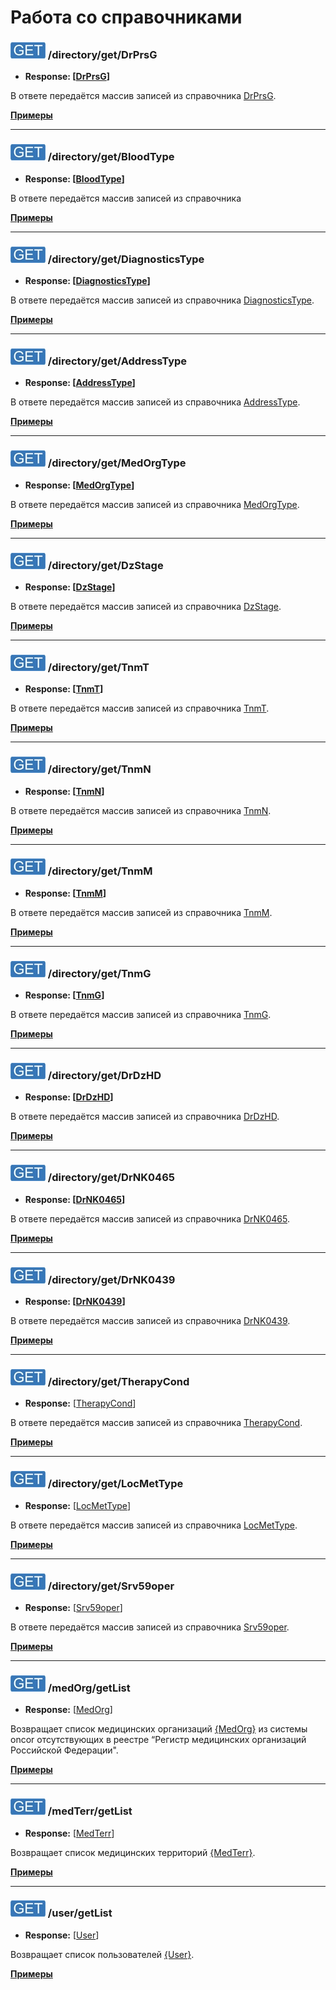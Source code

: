Работа со справочниками
=======================

### ![GET](../../img/get.png) /directory/get/DrPrsG
* **Response: [[DrPrsG](../../types/types.md#drprsg)]**

В ответе передаётся массив записей из справочника [DrPrsG](../../types/types.md#drprsg).

**[Примеры](get/DrPrsG/examples/get.md)**

---

### ![GET](../../img/get.png) /directory/get/BloodType
* **Response: [[BloodType](../../types/types.md#bloodtype)]**

В ответе передаётся массив записей из справочника

**[Примеры](get/BloodType/examples/get.md)**

---

### ![GET](../../img/get.png) /directory/get/DiagnosticsType
* **Response: [[DiagnosticsType](../../types/types.md#diagnosticstype)]**

В ответе передаётся массив записей из справочника [DiagnosticsType](../../types/types.md#diagnosticstype).

**[Примеры](get/DiagnosticsType/examples/get.md)**

---

### ![GET](../../img/get.png) /directory/get/AddressType
* **Response: [[AddressType](../../types/types.md#addresstype)]**

В ответе передаётся массив записей из справочника [AddressType](../../types/types.md#addresstype).

**[Примеры](get/AddressType/examples/get.md)**

---

### ![GET](../../img/get.png) /directory/get/MedOrgType
* **Response: [[MedOrgType](../../types/types.md#medorgtype)]**

В ответе передаётся массив записей из справочника [MedOrgType](../../types/types.md#medorgtype).

**[Примеры](get/MedOrgType/examples/get.md)**

---

### ![GET](../../img/get.png) /directory/get/DzStage
* **Response: [[DzStage](../../types/types.md#dzstage)]**

В ответе передаётся массив записей из справочника [DzStage](../../types/types.md#dzstage).

**[Примеры](get/DzStage/examples/get.md)**

---

### ![GET](../../img/get.png) /directory/get/TnmT
* **Response: [[TnmT](../../types/types.md#tnmt)]**

В ответе передаётся массив записей из справочника [TnmT](../../types/types.md#tnmt).

**[Примеры](get/TnmT/examples/get.md)**

---

### ![GET](../../img/get.png) /directory/get/TnmN
* **Response: [[TnmN](../../types/types.md#tnmn)]**

В ответе передаётся массив записей из справочника [TnmN](../../types/types.md#tnmn).

**[Примеры](get/TnmN/examples/get.md)**

---

### ![GET](../../img/get.png) /directory/get/TnmM
* **Response: [[TnmM](../../types/types.md#tnmm)]**

В ответе передаётся массив записей из справочника [TnmM](../../types/types.md#tnmm).

**[Примеры](get/TnmM/examples/get.md)**

---

### ![GET](../../img/get.png) /directory/get/TnmG
* **Response: [[TnmG](../../types/types.md#tnmm)]**

В ответе передаётся массив записей из справочника [TnmG](../../types/types.md#tnmm).

**[Примеры](get/TnmG/examples/get.md)**

---

### ![GET](../../img/get.png) /directory/get/DrDzHD
* **Response: [[DrDzHD](../../types/types.md#drdzhd)]**

В ответе передаётся массив записей из справочника [DrDzHD](../../types/types.md#drdzhd).

**[Примеры](get/DrDzHD/examples/get.md)**

---

### ![GET](../../img/get.png) /directory/get/DrNK0465
* **Response: [[DrNK0465](../../types/types.md#drnk0465)]**

В ответе передаётся массив записей из справочника [DrNK0465](../../types/types.md#drnk0465).

**[Примеры](get/DrNK0465/examples/get.md)**

---

<a name="DrNK0439"/>

### ![GET](../../img/get.png) /directory/get/DrNK0439
* **Response: [[DrNK0439](../../types/types.md#drnk0439)]**

В ответе передаётся массив записей из справочника [DrNK0439](../../types/types.md#drnk0439).

**[Примеры](get/DrNK0439/examples/get.md)**

---

### ![GET](../../img/get.png) /directory/get/TherapyCond
* **Response:** [[TherapyCond](../../types/types.md#therapycond)]

В ответе передаётся массив записей из справочника [TherapyCond](../../types/types.md#therapycond).

**[Примеры](get/TherapyCond/examples/get.md)**

---

### ![GET](../../img/get.png) /directory/get/LocMetType
* **Response:** [[LocMetType](../../types/types.md#locmettype)]

В ответе передаётся массив записей из справочника [LocMetType](../../types/types.md#locmettype).

**[Примеры](get/LocMetType/examples/get.md)**

---

### ![GET](../../img/get.png) /directory/get/Srv59oper
* **Response:** [[Srv59oper](../../types/types.md#srv59oper)]

В ответе передаётся массив записей из справочника [Srv59oper](../../types/types.md#srv59oper).

**[Примеры](get/Srv59oper/examples/get.md)**

---

### ![GET](../../img/get.png) /medOrg/getList
* **Response:** [[MedOrg](../../types/types.md#medorg)]

Возвращает список медицинских организаций [{MedOrg}](../../types/types.md#medorg) из системы oncor отсутствующих в реестре 
“Регистр медицинских организаций Российской Федерации".

**[Примеры](medOrg/getList/examples/getList.md)**

---

### ![GET](../../img/get.png) /medTerr/getList
* **Response:** [[MedTerr](../../types/types.md#medterr)]

Возвращает список медицинских территорий [{MedTerr}](../../types/types.md#medterr).

**[Примеры](medTerr/getList/examples/getList.md)**

---

### ![GET](../../img/get.png) /user/getList
* **Response:** [[User](../../types/types.md#user)]

Возвращает список пользователей [{User}](../../types/types.md#user).

**[Примеры](user/getList/examples/getList.md)**
